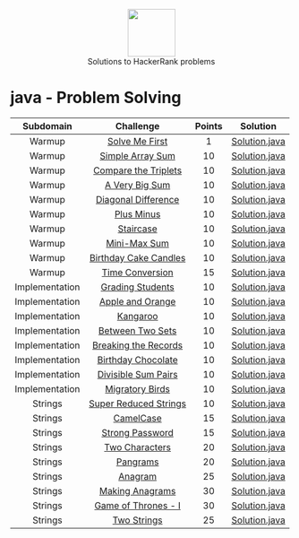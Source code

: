 <p align="center">
    <a href="https://www.hackerrank.com/peti8cm">
        <img height=85 src="https://d3keuzeb2crhkn.cloudfront.net/hackerrank/assets/styleguide/logo_wordmark-f5c5eb61ab0a154c3ed9eda24d0b9e31.svg">
    </a>
    <br>Solutions to HackerRank problems
</p>


# java - Problem Solving

|          Subdomain          |                                                         Challenge                                                        | Points |                                                                                         Solution                                                                                        |
|:---------------------------:|:------------------------------------------------------------------------------------------------------------------------:|:------:|:---------------------------------------------------------------------------------------------------------------------------------------------------------------------------------------:|
|                               Warmup         | [Solve Me First](https://www.hackerrank.com/challenges/solve-me-first/problem)                                           |    1   | [Solution.java](https://github.com/peti8/HackerRank_solutions-Java_-_Language_Proficiency/tree/master/Java_-_Language_Proficiency/Introduction/Welcome_to_Java/Solution.java)          |
|                        Warmup         | [Simple Array Sum](https://www.hackerrank.com/challenges/simple-array-sum/problem)                                       |   10   | [Solution.java](https://github.com/peti8/HackerRank_solutions-Java_-_Language_Proficiency/tree/master/Java_-_Language_Proficiency/Introduction/Java_Stdin_and_Stdout_I/Solution.java)                |
|          Warmup         | [Compare the Triplets](https://www.hackerrank.com/challenges/compare-the-triplets/problem)                               |   10   | [Solution.java](https://github.com/peti8/HackerRank_solutions-Java_-_Language_Proficiency/tree/master/Java_-_Language_Proficiency/Introduction/Java_if_else/Solution.java)                          |
|           Warmup         | [A Very Big Sum](https://www.hackerrank.com/challenges/a-very-big-sum/problem)                                           |   10   | [Solution.java](https://github.com/peti8/HackerRank_solutions-Java_-_Language_Proficiency/tree/master/Java_-_Language_Proficiency/Introduction/Java_Stdin_and_Stdout_II/Solution.java)              |
|           Warmup         | [Diagonal Difference](https://www.hackerrank.com/challenges/diagonal-difference/problem)                                 |   10   | [Solution.java](https://github.com/peti8/HackerRank_solutions-Java_-_Language_Proficiency/tree/master/Java_-_Language_Proficiency/Introduction/Java_Output_Formatting/Solution.java)              |
|             Warmup         | [Plus Minus](https://www.hackerrank.com/challenges/plus-minus/problem)                                                   |   10   | [Solution.java](https://github.com/peti8/HackerRank_solutions-Java_-_Language_Proficiency/tree/master/Java_-_Language_Proficiency/Introduction/Java_loops_I/Solution.java)                       |
|              Warmup         | [Staircase](https://www.hackerrank.com/challenges/staircase/problem)                                                     |   10   | [Solution.java](https://github.com/peti8/HackerRank_solutions-Java_-_Language_Proficiency/tree/master/Java_-_Language_Proficiency/Introduction/Java_Loops_II/Solution.java)          |
|                          Warmup         | [Mini-Max Sum](https://www.hackerrank.com/challenges/mini-max-sum/problem)                                               |   10   | [Solution.java](https://github.com/peti8/HackerRank_solutions-Java_-_Language_Proficiency/tree/master/Java_-_Language_Proficiency/Introduction/Java_Datatypes/Solution.java)          |
|                        Warmup         | [Birthday Cake Candles](https://www.hackerrank.com/challenges/birthday-cake-candles/problem)                             |   10   | [Solution.java](https://github.com/peti8/HackerRank_solutions-Java_-_Language_Proficiency/tree/master/Java_-_Language_Proficiency/Introduction/Java_End_of_file/Solution.java)                |
|                 Warmup         | [Time Conversion](https://www.hackerrank.com/challenges/time-conversion/problem)                                         |   15   | [Solution.java](https://github.com/peti8/HackerRank_solutions-Java_-_Language_Proficiency/tree/master/Java_-_Language_Proficiency/Introduction/Java_Static_Initializer_Block/Solution.java)    |
|           Implementation      | [Grading Students](https://www.hackerrank.com/challenges/grading/problem)                                                |   10   | [Solution.java](https://github.com/peti8/HackerRank_solutions-Java_-_Language_Proficiency/tree/master/Java_-_Language_Proficiency/Introduction/Java_Int_to_String/Solution.java)        |
|                  Implementation      | [Apple and Orange](https://www.hackerrank.com/challenges/apple-and-orange/problem)                                       |   10   | [Solution.java](https://github.com/peti8/HackerRank_solutions-Java_-_Language_Proficiency/tree/master/Java_-_Language_Proficiency/Introduction/Java_Date_and_Time/Solution.java)      |
|                   Implementation      | [Kangaroo](https://www.hackerrank.com/challenges/kangaroo/problem)                                                       |   10   | [Solution.java](https://github.com/peti8/HackerRank_solutions-Java_-_Language_Proficiency/tree/master/Java_-_Language_Proficiency/Introduction/Java_Currency_Formatter/Solution.java)             |
| Implementation      | [Between Two Sets](https://www.hackerrank.com/challenges/between-two-sets/problem)                                       |   10   | [Solution.java](https://github.com/peti8/HackerRank_solutions-Java_-_Language_Proficiency/tree/master/Java_-_Language_Proficiency/Strings/Java_Strings_Introduction/Solution.java)                |
| Implementation      | [Breaking the Records](https://www.hackerrank.com/challenges/breaking-best-and-worst-records/problem)                    |   10   | [Solution.java](https://github.com/peti8/HackerRank_solutions-Java_-_Language_Proficiency/tree/master/Java_-_Language_Proficiency/Strings/Java_Substring/Solution.java)                      |
|      Implementation      | [Birthday Chocolate](https://www.hackerrank.com/challenges/the-birthday-bar/problem)                                     |   10   | [Solution.java](https://github.com/peti8/HackerRank_solutions-Java_-_Language_Proficiency/tree/master/Java_-_Language_Proficiency/Strings/Java_Substring_Comparisons/Solution.java)             |
|          Implementation      | [Divisible Sum Pairs](https://www.hackerrank.com/challenges/divisible-sum-pairs/problem)                                 |   10   | [Solution.java](https://github.com/peti8/HackerRank_solutions-Java_-_Language_Proficiency/tree/master/Java_-_Language_Proficiency/Strings/Java_String_Reverse/Solution.java)                   |
|           Implementation      | [Migratory Birds](https://www.hackerrank.com/challenges/migratory-birds/problem)                                         |   10   | [Solution.java](https://github.com/peti8/HackerRank_solutions-Java_-_Language_Proficiency/tree/master/Java_-_Language_Proficiency/Strings/Java_Anagrams/Solution.java)                        |
|     Strings             | [Super Reduced Strings](https://www.hackerrank.com/challenges/reduced-string/problem)                                    |   10   | [Solution.java](https://github.com/peti8/HackerRank_solutions-Java_-_Language_Proficiency/tree/master/Java_-_Language_Proficiency/Strings/Java_String_Tokens/Solution.java)                   |
|           Strings             | [CamelCase](https://www.hackerrank.com/challenges/camelcase/problem)                                                     |   15   | [Solution.java](https://github.com/peti8/HackerRank_solutions-Java_-_Language_Proficiency/tree/master/Java_-_Language_Proficiency/Strings/Pattern_Syntax_Checker/Solution.java)             |
|         Strings             | [Strong Password](https://www.hackerrank.com/challenges/strong-password/problem)                                         |   15   | [Solution.java](https://github.com/peti8/HackerRank_solutions-Java_-_Language_Proficiency/tree/master/Java_-_Language_Proficiency/BigNumber/Java_BigInteger/Solution.java)                   |
|           Strings             | [Two Characters](https://www.hackerrank.com/challenges/two-characters/problem)                                           |   20   | [Solution.java](https://github.com/peti8/HackerRank_solutions-Java_-_Language_Proficiency/tree/master/Java_-_Language_Proficiency/BigNumber/Java_BigDecimal/Solution.java)                     |
|       Strings             | [Pangrams](https://www.hackerrank.com/challenges/pangrams/problem)                                                       |   20   | [Solution.java](https://github.com/peti8/HackerRank_solutions-Java_-_Language_Proficiency/tree/master/Java_-_Language_Proficiency/Data_Structures/Java_1D_Array/Solution.java)                 |
|       Strings             | [Anagram](https://www.hackerrank.com/challenges/anagram/problem)                                                         |   25   | [Solution.java](https://github.com/peti8/HackerRank_solutions-Java_-_Language_Proficiency/tree/master/Java_-_Language_Proficiency/Data_Structures/Java_2D_Array/Solution.java)           |
|                 Strings             | [Making Anagrams](https://www.hackerrank.com/challenges/making-anagrams/problem)                                         |   30   | [Solution.java](https://github.com/peti8/HackerRank_solutions-Java_-_Language_Proficiency/tree/master/Java_-_Language_Proficiency/Data_Structures/Java_Arraylist/Solution.java)                    |
|       Strings             | [Game of Thrones - I](https://www.hackerrank.com/challenges/game-of-thrones/problem)                                     |   30   | [Solution.java](https://github.com/peti8/HackerRank_solutions-Java_-_Language_Proficiency/tree/master/Java_-_Language_Proficiency/Data_Structures/Java_1D_Array_-Part_2/Solution.java)           |
|         Strings             | [Two Strings](https://www.hackerrank.com/challenges/two-strings/problem)                                                 |   25   | [Solution.java](https://github.com/peti8/HackerRank_solutions-Java_-_Language_Proficiency/tree/master/Java_-_Language_Proficiency/Data_Structures/Java_List/Solution.java)                      
